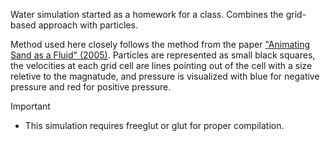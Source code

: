 Water simulation started as a homework for a class. Combines the grid-based approach with particles.

Method used here closely follows the method from the paper ["Animating Sand as a Fluid" (2005)](http://dl.acm.org/citation.cfm?id=1073298). Particles are represented as small black squares, the velocities at each grid cell are lines pointing out of the cell with a size reletive to the magnatude, and pressure is visualized with blue for negative pressure and red for positive pressure.

Important
- This simulation requires freeglut or glut for proper compilation.
